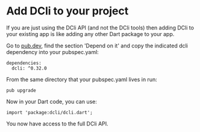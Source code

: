 # Add DCli to your project

If you are just using the DCli API \(and not the DCli tools\) then adding DCli to your existing app is like adding any other Dart package to your app.

Go to [pub.dev](https://pub.dev/packages/dcli/install), find the section 'Depend on it' and copy the indicated dcli dependency into your pubspec.yaml:

```text
dependencies:
  dcli: ^0.32.0
```

From the same directory that your pubspec.yaml lives in run:

```text
pub upgrade
```

Now in your Dart code, you can use:

```text
import 'package:dcli/dcli.dart';
```

You now have access to the full DCli API.

